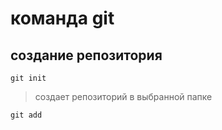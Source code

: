 # команда git 
## создание репозитория 
`git init`
>создает репозиторий в выбранной папке
```
git add
```
